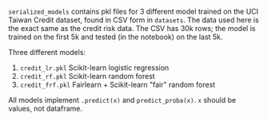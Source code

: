 `serialized_models` contains pkl files for 3 different model trained on the UCI Taiwan Credit dataset, found in CSV form in `datasets`.
The data used here is the exact same as the credit risk data.
The CSV has 30k rows; the model is trained on the first 5k and tested (in the notebook) on the last 5k.

Three different models:

1. `credit_lr.pkl` Scikit-learn logistic regression
2. `credit_rf.pkl` Scikit-learn random forest
3. `credit_frf.pkl` Fairlearn + Scikit-learn "fair" random forest

All models implement `.predict(x)` and `predict_proba(x)`. `x` should be values, not dataframe.